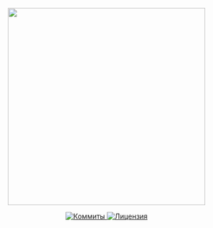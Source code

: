 <p align="center"><a href="https://www.localzet.com" target="_blank">
  <img src="https://cdn.localzet.com/media/LocalzetGroup.png" width="400">
</a></p>

<p align="center">
  <a href="https://github.com/localzet-dev/Teashka">
  <img src="https://img.shields.io/github/commit-activity/t/localzet-dev/Teashka?label=%D0%9A%D0%BE%D0%BC%D0%BC%D0%B8%D1%82%D1%8B" alt="Коммиты">
</a>
  <a href="https://github.com/localzet-dev/Teashka">
  <img src="https://img.shields.io/github/license/localzet-dev/Teashka?label=%D0%9B%D0%B8%D1%86%D0%B5%D0%BD%D0%B7%D0%B8%D1%8F" alt="Лицензия">
</a>
</p>

